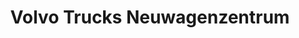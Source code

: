 ---
title: "Volvo Trucks Neuwagenzentrum"
url: /hemmingstedt/volvo-trucks-neuwagenzentrum/
shop: Autohaus
---